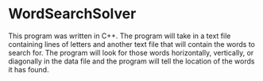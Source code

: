 # WordSearchSolver

This program was written in C++. The program will take in a text file containing lines of letters and another text file that will contain the words to search for. The program
will look for those words horizontally, vertically, or diagonally in the data file and the program will tell the location of the words it has found.

